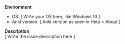 **Environment**
  - OS: [ Write your OS here, like Windows 10 ]
  - Anki version: [ Anki version as seen in Help > About ]

**Description**  
[ Write the issue description here ]